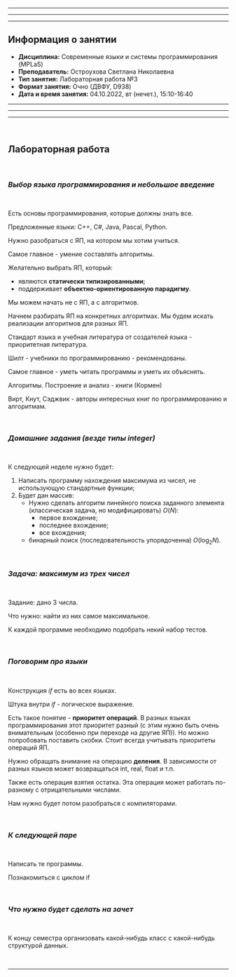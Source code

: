 ___
___
___
## Информация о занятии
- __Дисциплина:__ Современные языки и системы программирования (MPLaS)
- __Преподаватель:__ Остроухова Светлана Николаевна
- __Тип занятия:__ Лабораторная работа №3
- __Формат занятия:__ Очно (ДВФУ, D938)
- __Дата и время занятия:__ 04.10.2022, вт (нечет.), 15:10-16:40
___
___
___

&nbsp;

## Лабораторная работа

&nbsp;

### ___Выбор языка программирования и небольшое введение___

&nbsp;

Есть основы программирования, которые должны знать все.

Предложенные языки: C++, C#, Java, Pascal, Python.

Нужно разобраться с ЯП, на котором мы хотим учиться.

Самое главное - умение составлять алгоритмы.

Желательно выбрать ЯП, который:
- являются __статически типизированными__;
- поддерживает __объектно-ориентированную парадигму__.

Мы можем начать не с ЯП, а с алгоритмов.

Начнем разбирать ЯП на конкретных алгоритмах.
Мы будем искать реализации алгоритмов для разных ЯП.

Стандарт языка и учебная литература от создателей языка - приоритетная
литература.

Шилт - учебники по программированию - рекомендованы.

Самое главное - уметь читать программы и уметь их объяснять.

Алгоритмы. Построение и анализ - книги (Кормен)

Вирт, Кнут, Сэджвик - авторы интересных книг по программированию и
алгоритмам.

&nbsp;

### ___Домашние задания (везде типы integer)___

&nbsp;

К следующей неделе нужно будет:
1. Написать программу нахождения максимума из чисел, не использующую
стандартные функции;
2. Будет дан массив:
    - Нужно сделать алгоритм линейного поиска заданного элемента
    (классическая задача, но модифицировать) $O(N)$:
        - первое вхождение;
        - последнее вхождение;
        - все вхождения;
    - бинарный поиск (последовательность упорядоченна) $O(\log_2N)$.

&nbsp;

### ___Задача: максимум из трех чисел___

&nbsp;

Задание: дано 3 числа.

Что нужно: найти из них самое максимальное.

К каждой программе необходимо подобрать некий набор тестов.

&nbsp;

### ___Поговорим про языки___

&nbsp;

Конструкция _if_ есть во всех языках.

Штука внутри _if_ - логическое выражение.

Есть такое понятие - __приоритет операций__.
В разных языках программирования этот приоритет разный
(с этим нужно быть очень внимательным (особенно при переходе на другие ЯП)).
Но можно попробовать поставить скобки.
Стоит всегда учитывать приоритеты операций ЯП.

Нужно обращать внимание на операцию __деления__.
В зависимости от разных языков может возвращаться int, real, float и т.п.

Также есть операция взятия остатка.
Эта операция может работать по-разному с отрицательными числами.

Нам нужно будет потом разобраться с компиляторами.

&nbsp;

### ___К следующей паре___

&nbsp;

Написать те программы.

Познакомиться с циклом if

&nbsp;

### ___Что нужно будет сделать на зачет___

&nbsp;

К концу семестра организовать какой-нибудь класс с какой-нибудь
структурой данных.

&nbsp;

___